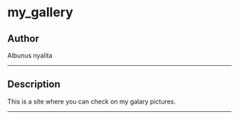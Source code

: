 # my_gallery
## Author
Albunus nyalita
*****
## Description
This is a site where you can check on my galary pictures. 
*****
